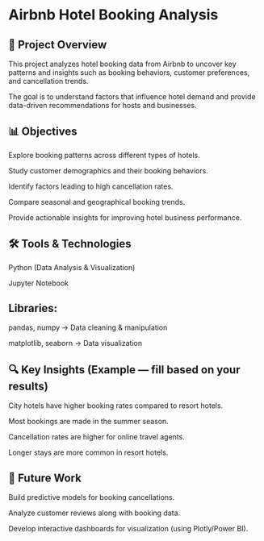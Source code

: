 # Airbnb Hotel Booking Analysis

## 📌 Project Overview

This project analyzes hotel booking data from Airbnb to uncover key patterns and insights such as booking behaviors, customer preferences, and cancellation trends.

The goal is to understand factors that influence hotel demand and provide data-driven recommendations for hosts and businesses.

## 📊 Objectives

Explore booking patterns across different types of hotels.

Study customer demographics and their booking behaviors.

Identify factors leading to high cancellation rates.

Compare seasonal and geographical booking trends.

Provide actionable insights for improving hotel business performance.

## 🛠️ Tools & Technologies

Python (Data Analysis & Visualization)

Jupyter Notebook

## Libraries:

pandas, numpy → Data cleaning & manipulation

matplotlib, seaborn → Data visualization

## 🔍 Key Insights (Example — fill based on your results)

City hotels have higher booking rates compared to resort hotels.

Most bookings are made in the summer season.

Cancellation rates are higher for online travel agents.

Longer stays are more common in resort hotels.

## 📌 Future Work

Build predictive models for booking cancellations.

Analyze customer reviews along with booking data.

Develop interactive dashboards for visualization (using Plotly/Power BI).
